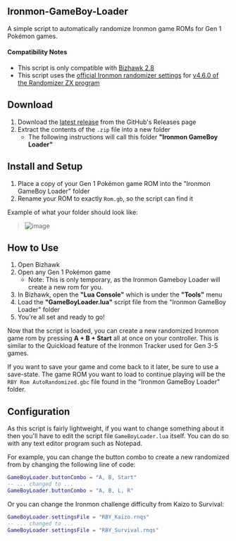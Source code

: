 ## Ironmon-GameBoy-Loader
A simple script to automatically randomize Ironmon game ROMs for Gen 1 Pokémon games.

#### Compatibility Notes
- This script is only compatible with [Bizhawk 2.8](https://github.com/TASEmulators/BizHawk/releases/tag/2.8)
- This script uses the [official Ironmon randomizer settings](https://gist.github.com/UTDZac/a147c497424dfbd537d8c4b0c22b5621#red--blue--yellow) for [v4.6.0 of the Randomizer ZX program](https://github.com/Ajarmar/universal-pokemon-randomizer-zx/releases/tag/v4.6.0)

## Download
1) Download the [latest release](https://github.com/UTDZac/Ironmon-GameBoy-Loader/releases/latest) from the GitHub's Releases page
2) Extract the contents of the `.zip` file into a new folder
   - The following instructions will call this folder **"Ironmon GameBoy Loader"**

## Install and Setup
1) Place a copy of your Gen 1 Pokémon game ROM into the "Ironmon GameBoy Loader" folder
2) Rename your ROM to exactly `Rom.gb`, so the script can find it

Example of what your folder should look like:

   > ![image](https://user-images.githubusercontent.com/4258818/222988428-ec828464-dcbc-4ca1-985e-33dc206a2f83.png)

## How to Use
1) Open Bizhawk
2) Open any Gen 1 Pokémon game
   - Note: This is only temporary, as the Ironmon Gameboy Loader will create a new rom for you.
3) In Bizhawk, open the **"Lua Console"** which is under the **"Tools"** menu
4) Load the **"GameBoyLoader.lua"** script file from the "Ironmon GameBoy Loader" folder
5) You're all set and ready to go!

Now that the script is loaded, you can create a new randomized Ironmon game rom by pressing **A + B + Start** all at once on your controller. This is similar to the Quickload feature of the Ironmon Tracker used for Gen 3-5 games.

If you want to save your game and come back to it later, be sure to use a save-state. The game ROM you want to load to continue playing will be the `RBY Rom AutoRandomized.gbc` file found in the "Ironmon GameBoy Loader" folder.

## Configuration
As this script is fairly lightweight, if you want to change something about it then you'll have to edit the script file `GameBoyLoader.lua` itself. You can do so with any text editor program such as Notepad.

For example, you can change the button combo to create a new randomized from by changing the following line of code:
```lua
GameBoyLoader.buttonCombo = "A, B, Start"
-- ... changed to ...
GameBoyLoader.buttonCombo = "A, B, L, R"
```

Or you can change the Ironmon challenge difficulty from Kaizo to Survival:
```lua
GameBoyLoader.settingsFile = "RBY_Kaizo.rnqs"
-- ... changed to ...
GameBoyLoader.settingsFile = "RBY_Survival.rnqs"
```

